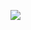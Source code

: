 [![](https://github.com/fiji/Descriptor_based_registration/actions/workflows/build-main.yml/badge.svg)](https://github.com/fiji/Descriptor_based_registration/actions/workflows/build-main.yml)


